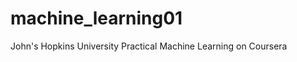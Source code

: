 machine_learning01
==================

John's Hopkins University Practical Machine Learning on Coursera
